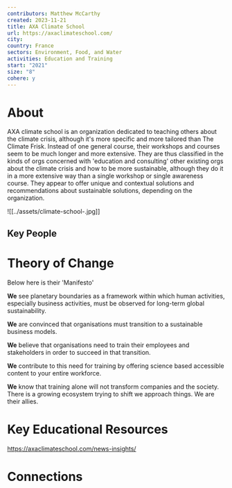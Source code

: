 ```yaml
---
contributors: Matthew McCarthy
created: 2023-11-21
title: AXA Climate School
url: https://axaclimateschool.com/
city: 
country: France
sectors: Environment, Food, and Water
activities: Education and Training
start: "2021"
size: "8"
cohere: y
---
```


# About

AXA climate school is an organization dedicated to teaching others about the climate crisis, although it's more specific and more tailored than The Climate Frisk. Instead of one general course, their workshops and courses seem to be much longer and more extensive. They are thus classified in the kinds of orgs concerned with 'education and consulting' other existing orgs about the climate crisis and how to be more sustainable, although they do it in a more extensive way than a single workshop or single awareness course. They appear to offer unique and contextual solutions and recommendations about sustainable solutions, depending on  the organization. 

![[../assets/climate-school-.jpg]]
## Key People

# Theory of Change

Below here is their 'Manifesto'

**We** see planetary boundaries as a framework within which human activities, especially business activities, must be observed for long-term global sustainability.

**We** are convinced that organisations must transition to a sustainable business models.

**We** believe that organisations need to train their employees and stakeholders in order to succeed in that transition.

**We** contribute to this need for training by offering science based accessible content to your entire workforce.

**We** know that training alone will not transform companies and the society. There is a growing ecosystem trying to shift we approach things. We are their allies.

# Key Educational Resources

https://axaclimateschool.com/news-insights/
# Connections



